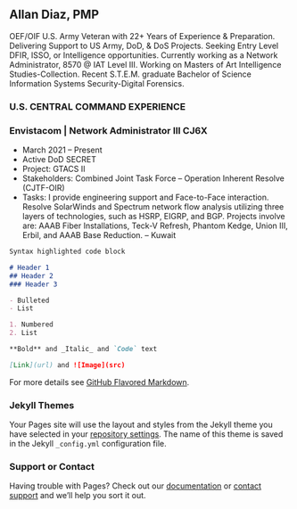 ## Allan Diaz, PMP

OEF/OIF U.S. Army Veteran with 22+ Years of Experience & Preparation. Delivering Support to US Army, DoD, & DoS Projects. Seeking Entry Level DFIR, ISSO, or Intelligence opportunities. Currently working as a Network Administrator, 8570 @ IAT Level III. Working on Masters of Art Intelligence Studies-Collection. Recent S.T.E.M. graduate Bachelor of Science Information Systems Security-Digital Forensics. 

### U.S. CENTRAL COMMAND EXPERIENCE

### Envistacom | Network Administrator III CJ6X
- March 2021 – Present 
- Active DoD SECRET
- Project: GTACS II 
- Stakeholders: Combined Joint Task Force – Operation Inherent Resolve (CJTF-OIR) 
- Tasks: I provide engineering support and Face-to-Face interaction. Resolve SolarWinds and Spectrum network flow analysis utilizing three layers of technologies, such as HSRP, EIGRP, and BGP. Projects involve are: AAAB Fiber Installations, Teck-V Refresh, Phantom Kedge, Union III, Erbil, and AAAB Base Reduction. – Kuwait 

```markdown
Syntax highlighted code block

# Header 1
## Header 2
### Header 3

- Bulleted
- List

1. Numbered
2. List

**Bold** and _Italic_ and `Code` text

[Link](url) and ![Image](src)
```

For more details see [GitHub Flavored Markdown](https://guides.github.com/features/mastering-markdown/).

### Jekyll Themes

Your Pages site will use the layout and styles from the Jekyll theme you have selected in your [repository settings](https://github.com/githubdiaz/digitial-cv/settings/pages). The name of this theme is saved in the Jekyll `_config.yml` configuration file.

### Support or Contact

Having trouble with Pages? Check out our [documentation](https://docs.github.com/categories/github-pages-basics/) or [contact support](https://support.github.com/contact) and we’ll help you sort it out.
